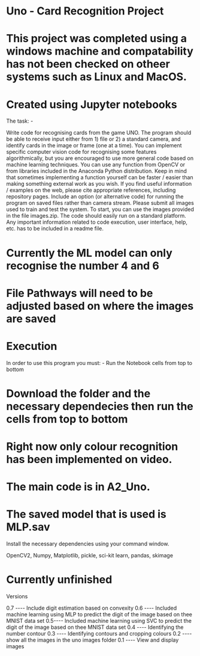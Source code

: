 # Uno - Card Recognition Project

# This project was completed using a windows machine and compatability has not been checked on otheer systems such as Linux and MacOS.

# Created using Jupyter notebooks

The task: - 

Write code for recognising cards from the game UNO. The program should be able to receive input
either from 1) file or 2) a standard camera, and identify cards in the image or frame (one at a time).
You can implement specific computer vision code for recognising some features algorithmically, but
you are encouraged to use more general code based on machine learning techniques.
You can use any function from OpenCV or from libraries included in the Anaconda Python distribution.
Keep in mind that sometimes implementing a function yourself can be faster / easier than making
something external work as you wish. If you find useful information / examples on the web, please
cite appropriate references, including repository pages.
Include an option (or alternative code) for running the program on saved files rather than camera
stream. Please submit all images used to train and test the system. To start, you can use the images
provided in the file images.zip.
The code should easily run on a standard platform. Any important information related to code
execution, user interface, help, etc. has to be included in a readme file.

# Currently the ML model can only recognise the number 4 and 6 

# File Pathways will need to be adjusted based on where the images are saved

# Execution 

In order to use this program you must: - Run the Notebook cells from top to bottom 

# Download the folder and the necessary dependecies then run the cells from top to bottom

# Right now only colour recognition has been implemented on video.

# The main code is in A2_Uno. 

# The saved model that is used is MLP.sav

Install the necessary dependencies using your command window. 
  
  OpenCV2,
  Numpy,
  Matplotlib,
  pickle,
  sci-kit learn, 
  pandas,
  skimage

# Currently unfinished

Versions 

0.7 ---- Include digit estimation based on convexity
0.6 ---- Included machine learning using MLP to predict the digit of the image based on thee MNIST data set
0.5---- Included machine learning using SVC to predict the digit of the image based on thee MNIST data set
0.4 ---- Identifying the number contour
0.3 ---- Identifying contours and cropping colours
0.2 ---- show all the images in the uno images folder
0.1 ---- View and display images
